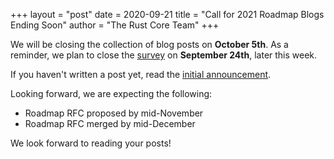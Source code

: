 +++
layout = "post"
date = 2020-09-21
title = "Call for 2021 Roadmap Blogs Ending Soon"
author = "The Rust Core Team"
+++

We will be closing the collection of blog posts on **October 5th**. As a reminder, we plan to close the [survey](https://blog.rust-lang.org/2020/09/10/survey-launch.html) on **September 24th**, later this week.

If you haven't written a post yet, read the [initial announcement](https://blog.rust-lang.org/2020/09/03/Planning-2021-Roadmap.html).

Looking forward, we are expecting the following:

* Roadmap RFC proposed by mid-November
* Roadmap RFC merged by mid-December

We look forward to reading your posts!
